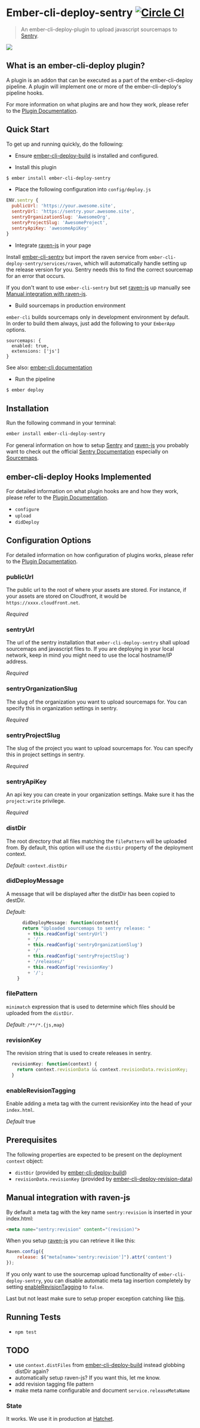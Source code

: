 # Ember-cli-deploy-sentry [![Circle CI](https://circleci.com/gh/dschmidt/ember-cli-deploy-sentry/tree/master.svg?style=shield)](https://circleci.com/gh/dschmidt/ember-cli-deploy-sentry/tree/master)

> An ember-cli-deploy-plugin to upload javascript sourcemaps to [Sentry][1].

[![](https://ember-cli-deploy.github.io/ember-cli-deploy-version-badges/plugins/ember-cli-deploy-sentry.svg)](http://ember-cli-deploy.github.io/ember-cli-deploy-version-badges/)

## What is an ember-cli-deploy plugin?

A plugin is an addon that can be executed as a part of the ember-cli-deploy pipeline. A plugin will implement one or more of the ember-cli-deploy's pipeline hooks.

For more information on what plugins are and how they work, please refer to the [Plugin Documentation][10].

## Quick Start
To get up and running quickly, do the following:

- Ensure [ember-cli-deploy-build][11] is installed and configured.

- Install this plugin

```bash
$ ember install ember-cli-deploy-sentry
```

- Place the following configuration into `config/deploy.js`

```javascript
ENV.sentry {
  publicUrl: 'https://your.awesome.site',
  sentryUrl: 'https://sentry.your.awesome.site',
  sentryOrganizationSlug: 'AwesomeOrg',
  sentryProjectSlug: 'AwesomeProject',
  sentryApiKey: 'awesomeApiKey'
}
```
- Integrate [raven-js][2] in your page

Install [ember-cli-sentry](https://github.com/damiencaselli/ember-cli-sentry) but import the raven service from `ember-cli-deploy-sentry/services/raven`,
which will automatically handle setting up the release version for you. Sentry needs this to find the correct sourcemap for an error that occurs.

If you don't want to use `ember-cli-sentry` but set [raven-js][2] up manually see [Manual integration with raven-js](#manual-integration-with-raven-js).


- Build sourcemaps in production environment

`ember-cli` builds sourcemaps only in development environment by default. In order to build them always,
just add the following to your `EmberApp` options.
```
sourcemaps: {
  enabled: true,
  extensions: ['js']
}
```

See also: [ember-cli documentation](http://www.ember-cli.com/user-guide/#source-map)


- Run the pipeline

```bash
$ ember deploy
```

## Installation
Run the following command in your terminal:

```bash
ember install ember-cli-deploy-sentry
```

For general information on how to setup [Sentry][1] and [raven-js][2] you probably want to check out the official [Sentry Documentation][3] especially on [Sourcemaps][4].

## ember-cli-deploy Hooks Implemented

For detailed information on what plugin hooks are and how they work, please refer to the [Plugin Documentation][10].

- `configure`
- `upload`
- `didDeploy`

## Configuration Options

For detailed information on how configuration of plugins works, please refer to the [Plugin Documentation][10].

### publicUrl

The public url to the root of where your assets are stored. For instance, if your assets are stored on Cloudfront, it would be `https://xxxx.cloudfront.net`.

*Required*

### sentryUrl

The url of the sentry installation that `ember-cli-deploy-sentry` shall upload sourcemaps and javascript files to.
If you are deploying in your local network, keep in mind you might need to use the local hostname/IP address.

*Required*

### sentryOrganizationSlug

The slug of the organization you want to upload sourcemaps for.
You can specify this in organization settings in sentry.

*Required*

### sentryProjectSlug

The slug of the project you want to upload sourcemaps for.
You can specify this in project settings in sentry.

*Required*

### sentryApiKey

An api key you can create in your organization settings. Make sure it has the `project:write` privilege.

*Required*

### distDir

The root directory that all files matching the `filePattern` will be uploaded from. By default, this option will use the `distDir` property of the deployment context.

*Default:* `context.distDir`

### didDeployMessage

A message that will be displayed after the distDir has been copied to destDir.

*Default:*

```javascript
      didDeployMessage: function(context){
      return "Uploaded sourcemaps to sentry release: "
        + this.readConfig('sentryUrl')
        + '/'
        + this.readConfig('sentryOrganizationSlug')
        + '/'
        + this.readConfig('sentryProjectSlug')
        + '/releases/'
        + this.readConfig('revisionKey')
        + '/';
    }
```

### filePattern

`minimatch` expression that is used to determine which files should be uploaded from the `distDir`.

*Default:* `/**/*.{js,map}`

### revisionKey

The revision string that is used to create releases in sentry.
```javascript
  revisionKey: function(context) {
    return context.revisionData && context.revisionData.revisionKey;
  }
```

### enableRevisionTagging

Enable adding a meta tag with the current revisionKey into the head of your `index.html`.

*Default* true

## Prerequisites

The following properties are expected to be present on the deployment `context` object:

- `distDir`                     (provided by [ember-cli-deploy-build][11])
- `revisionData.revisionKey`    (provided by [ember-cli-deploy-revision-data][12])


## Manual integration with raven-js

By default a meta tag with the key name `sentry:revision` is inserted in your index.html:
```html
<meta name="sentry:revision" content="(revision)">

```

When you setup [raven-js][2] you can retrieve it like this:

```javascript
Raven.config({
    release: $("meta[name='sentry:revision']").attr('content')
});
```

If you only want to use the sourcemap upload functionality of `ember-cli-deploy-sentry`, you can disable automatic meta tag insertion completely by setting [enableRevisionTagging](#enableRevisionTagging) to `false`.


Last but not least make sure to setup proper exception catching like [this](https://github.com/getsentry/raven-js/blob/master/plugins/ember.js).

## Running Tests

- `npm test`

## TODO

- use `context.distFiles` from [ember-cli-deploy-build][11] instead globbing distDir again?
- automatically setup raven-js? If you want this, let me know.
- add revision tagging file pattern
- make meta name configurable and document `service.releaseMetaName`

### State

It works. We use it in production at [Hatchet](https://hatchet.is).


[1]: https://getsentry.com "Sentry"
[2]: https://github.com/getsentry/raven-js "raven-js"
[3]: https://docs.getsentry.com/on-premise/clients/javascript/ "Sentry Documentation for Javascript clients"
[4]: https://docs.getsentry.com/on-premise/clients/javascript/sourcemaps/ "Sentry Documentation for Javascript Sourcemaps"

[10]: http://ember-cli.github.io/ember-cli-deploy/plugins "Plugin Documentation"
[11]: https://github.com/zapnito/ember-cli-deploy-build "ember-cli-deploy-build"
[12]: https://github.com/zapnito/ember-cli-deploy-revision-data "ember-cli-deploy-revision-data"
